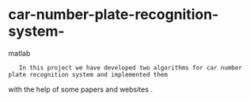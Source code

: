 # car-number-plate-recognition-system-
matlab 

       In this project we have developed two algorithms for car number plate recognition system and implemented them 
with the help of some papers and websites .
